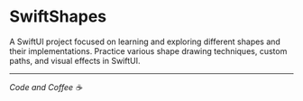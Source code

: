 # SwiftShapes

A SwiftUI project focused on learning and exploring different shapes and their implementations.
Practice various shape drawing techniques, custom paths, and visual effects in SwiftUI.

---
*Code and Coffee ☕️*